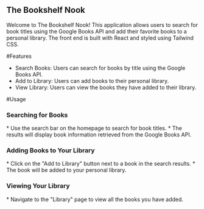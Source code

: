 # <h2>The Bookshelf Nook</h2>
Welcome to The Bookshelf Nook! This application allows users to search for book titles using the Google Books API and add their favorite books to a personal library. The front end is built with React and styled using Tailwind CSS.

#Features
* Search Books: Users can search for books by title using the Google Books API.
* Add to Library: Users can add books to their personal library.
* View Library: Users can view the books they have added to their library.

#Usage
 <h3>Searching for Books</h3>
  * Use the search bar on the homepage to search for book titles.
  * The results will display book information retrieved from the Google Books API.
  <h3>Adding Books to Your Library</h3>
  * Click on the "Add to Library" button next to a book in the search results.
  * The book will be added to your personal library.
  <h3>Viewing Your Library</h3>
  * Navigate to the "Library" page to view all the books you have added.
